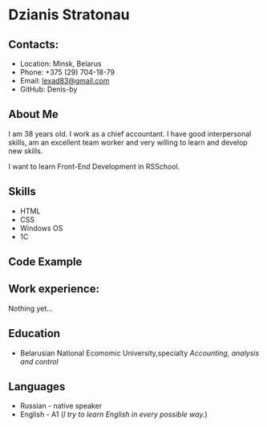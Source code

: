 # Dzianis Stratonau
## Contacts:
* Location: Minsk, Belarus
* Phone: +375 (29) 704-18-79
* Email: lexad83@gmail.com
* GitHub: Denis-by
## About Me
I am 38 years old. I work as a chief accountant.  I have good interpersonal skills, am an excellent team worker and very willing to learn and develop new skills.

I want to learn Front-End Development in RSSchool.
## Skills
* HTML
* CSS
* Windows OS
* 1C
## Code Example
## Work experience:
Nothing yet…
## Education
* Belarusian National Ecomomic University,specialty _Accounting, analysis and control_
## Languages
 * Russian - native speaker
 * English - A1 (_I try to learn English in every possible way._)
